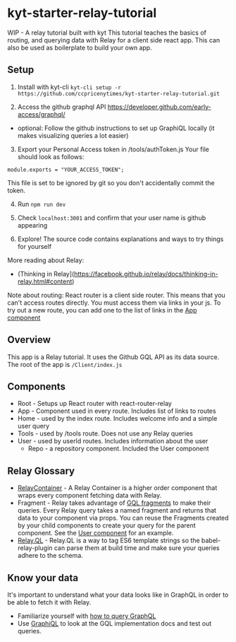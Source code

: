 # kyt-starter-relay-tutorial
WIP - A relay tutorial built with kyt
This tutorial teaches the basics of routing, and querying data with Relay for a client side react app. This can also be used as boilerplate to build your own app.

## Setup
1. Install with kyt-cli
`kyt-cli setup -r https://github.com/ccpricenytimes/kyt-starter-relay-tutorial.git`

2. Access the github graphql API https://developer.github.com/early-access/graphql/
- optional: Follow the github instructions to set up GraphiQL locally (it makes visualizing queries a lot easier)

3. Export your Personal Access token in /tools/authToken.js
  Your file should look as follows:
  ```
  module.exports = "YOUR_ACCESS_TOKEN";
  ```
This file is set to be ignored by git so you don't accidentally commit the token.

4. Run `npm run dev`

5. Check `localhost:3001` and confirm that your user name is github appearing

6. Explore!
The source code contains explanations and ways to try things for yourself

More reading about Relay:
- (Thinking in Relay](https://facebook.github.io/relay/docs/thinking-in-relay.html#content)


Note about routing:
React router is a client side router. This means that you can't access routes directly. You must access them via links in your js.
To try out a new route, you can add one to the list of links in the [App component](/src/components/App/index.js)



## Overview
This app is a Relay tutorial. It uses the Github GQL API as its data source.
The root of the app is `/Client/index.js`

## Components
- Root - Setups up React router with react-router-relay
- App - Component used in every route. Includes list of links to routes
- Home - used by the index route. Includes welcome info and a simple user query
- Tools - used by /tools route. Does not use any Relay queries
- User - used by userId routes. Includes information about the user
  - Repo - a repository component. Included the User component

## Relay Glossary
- [RelayContainer](https://facebook.github.io/relay/docs/api-reference-relay-container.html#content) - A Relay Container is a higher order component that wraps every component fetching data with Relay.
- Fragment - Relay takes advantage of [GQL fragments](http://graphql.org/learn/queries/#fragments) to make their queries. Every Relay query takes a named fragment and returns that data to your component via props. You can reuse the Fragments created by your child components to create your query for the parent component. See the [User component](/src/components/User/index.js) for an example.
- [Relay.QL](https://facebook.github.io/relay/docs/api-reference-relay-ql.html#content) - Relay.QL is a way to tag ES6 template strings so the babel-relay-plugin can parse them at build time and make sure your queries adhere to the schema.

## Know your data
It's important to understand what your data looks like in GraphQL in order to be able to fetch it with Relay.
- Familiarize yourself with [how to query GraphQL](http://graphql.org/learn/queries/)
- Use [GraphiQL](https://github.com/graphql/graphiql) to look at the GQL implementation docs and test out queries.
